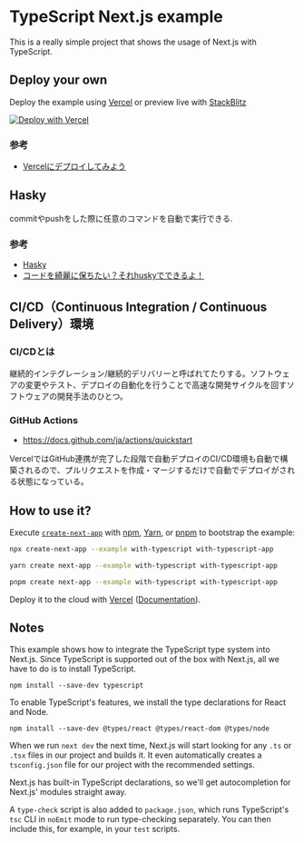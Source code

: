 # TypeScript Next.js example

This is a really simple project that shows the usage of Next.js with TypeScript.

## Deploy your own

Deploy the example using [Vercel](https://vercel.com?utm_source=github&utm_medium=readme&utm_campaign=next-example) or preview live with [StackBlitz](https://stackblitz.com/github/vercel/next.js/tree/canary/examples/with-typescript)

[![Deploy with Vercel](https://vercel.com/button)](https://vercel.com/new/clone?repository-url=https://github.com/vercel/next.js/tree/canary/examples/with-typescript&project-name=with-typescript&repository-name=with-typescript)

### 参考
- [Vercelにデプロイしてみよう](https://typescriptbook.jp/tutorials/vercel-deploy)

## Hasky
commitやpushをした際に任意のコマンドを自動で実行できる.

### 参考
- [Hasky](https://typicode.github.io/husky/)
- [コードを綺麗に保ちたい？それhuskyでできるよ！](https://qiita.com/mu-suke08/items/43a492fda5cd71a31506)

## CI/CD（Continuous Integration / Continuous Delivery）環境
### CI/CDとは
継続的インテグレーション/継続的デリバリーと呼ばれてたりする。ソフトウェアの変更やテスト、デプロイの自動化を行うことで高速な開発サイクルを回すソフトウェアの開発手法のひとつ。
### GitHub Actions
- https://docs.github.com/ja/actions/quickstart

VercelではGitHub連携が完了した段階で自動デプロイのCI/CD環境も自動で構築されるので、プルリクエストを作成・マージするだけで自動でデプロイがされる状態になっている。

## How to use it?

Execute [`create-next-app`](https://github.com/vercel/next.js/tree/canary/packages/create-next-app) with [npm](https://docs.npmjs.com/cli/init), [Yarn](https://yarnpkg.com/lang/en/docs/cli/create/), or [pnpm](https://pnpm.io) to bootstrap the example:

```bash
npx create-next-app --example with-typescript with-typescript-app
```

```bash
yarn create next-app --example with-typescript with-typescript-app
```

```bash
pnpm create next-app --example with-typescript with-typescript-app
```

Deploy it to the cloud with [Vercel](https://vercel.com/new?utm_source=github&utm_medium=readme&utm_campaign=next-example) ([Documentation](https://nextjs.org/docs/deployment)).

## Notes

This example shows how to integrate the TypeScript type system into Next.js. Since TypeScript is supported out of the box with Next.js, all we have to do is to install TypeScript.

```
npm install --save-dev typescript
```

To enable TypeScript's features, we install the type declarations for React and Node.

```
npm install --save-dev @types/react @types/react-dom @types/node
```

When we run `next dev` the next time, Next.js will start looking for any `.ts` or `.tsx` files in our project and builds it. It even automatically creates a `tsconfig.json` file for our project with the recommended settings.

Next.js has built-in TypeScript declarations, so we'll get autocompletion for Next.js' modules straight away.

A `type-check` script is also added to `package.json`, which runs TypeScript's `tsc` CLI in `noEmit` mode to run type-checking separately. You can then include this, for example, in your `test` scripts.
